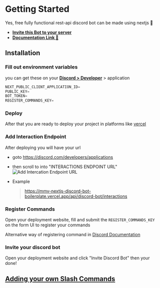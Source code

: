# Getting Started

Yes, free fully functional rest-api discord bot can be made using nextjs 🤯

- [**Invite this Bot to your server**](https://mmv-nextjs-discord-bot-boilerplate.vercel.app/)
- [**Documentation Link 📃**](https://mmv-docs.vercel.app/docs/nextjs-discord-bot-template/getting-started)

## Installation

### Fill out environment variables

you can get these on your [**Discord > Developer**](https://discord.com/developers/applications) > application

```js
NEXT_PUBLIC_CLIENT_APPLICATION_ID=
PUBLIC_KEY=
BOT_TOKEN=
REGISTER_COMMANDS_KEY=
```

### Deploy

After that you are ready to deploy your project in platforms like [vercel](https://vercel.com/)

### Add Interaction Endpoint

After deploying you will have your url

- goto https://discord.com/developers/applications
- then scroll to into "INTERACTIONS ENDPOINT URL"
  ![Add Intercation Endpoint URL](https://github.com/mmvergara/nextjs-discord-bot-boilerplate/assets/104471209/8e83108c-058c-41a6-afd6-924d18baef2f)

- Example
  > https://mmv-nextjs-discord-bot-boilerplate.vercel.app/api/discord-bot/interactions

### Register Commands

Open your deployment website, fill and submit the `REGISTER_COMMANDS_KEY` on the form UI to register your commands

Alternative way of registering command in
[Discord Documentation](https://discord.com/developers/docs/interactions/application-commands#endpoints)

### Invite your discord bot

Open your deployment website and click "Invite Discord Bot" then your done!



## [Adding your own Slash Commands](https://mmv-docs.vercel.app/docs/nextjs-discord-bot-boilerplate/adding-slash-commands)
